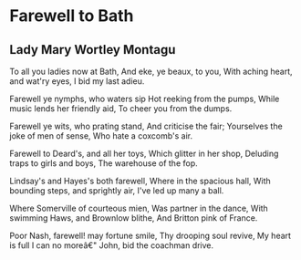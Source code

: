 # Farewell to Bath
## Lady Mary Wortley Montagu
To all you ladies now at Bath,
And eke, ye beaux, to you,
With aching heart, and wat'ry eyes,
I bid my last adieu.

Farewell ye nymphs, who waters sip
Hot reeking from the pumps,
While music lends her friendly aid,
To cheer you from the dumps.

Farewell ye wits, who prating stand,
And criticise the fair;
Yourselves the joke of men of sense,
Who hate a coxcomb's air.

Farewell to Deard's, and all her toys,
Which glitter in her shop,
Deluding traps to girls and boys,
The warehouse of the fop.

Lindsay's and Hayes's both farewell,
Where in the spacious hall,
With bounding steps, and sprightly air,
I've led up many a ball.

Where Somerville of courteous mien,
Was partner in the dance,
With swimming Haws, and Brownlow blithe,
And Britton pink of France.

Poor Nash, farewell! may fortune smile,
Thy drooping soul revive,
My heart is full I can no moreâ€"
John, bid the coachman drive.